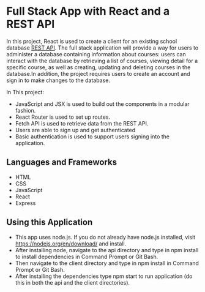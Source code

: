# Full Stack App with React and a REST API

In this project, React is used to create a client for an existing school database [REST API](https://github.com/jahson8/fsjs-proj9-REST-API). The full stack application will provide a way for users to administer a database containing information about courses: users can interact with the database by retrieving a list of courses, viewing detail for a specific course, as well as creating, updating and deleting courses in the database.In addition, the project requires users to create an account and sign in to make changes to the database.

In This project:

- JavaScript and JSX is used to build out the components in a modular fashion.
- React Router is used to set up routes.
- Fetch API is used to retrieve data from the REST API.
- Users are able to sign up and get authenticated
- Basic authentication is used to support users signing into the application.

## Languages and Frameworks

- HTML
- CSS
- JavaScript
- React
- Express

## Using this Application

- This app uses node.js. If you do not already have node.js installed, visit <https://nodejs.org/en/download/> and install.
- After installing node, navigate to the api directory and type in npm install to install dependencies in Command Prompt or Git Bash.
- Then navigate to the client directory and type in npm install in Command Prompt or Git Bash.
- After installing the dependencies type npm start to run application (do this in both the api and the client directories).
